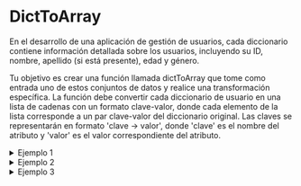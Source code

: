 # DictToArray
En el desarrollo de una aplicación de gestión de usuarios, cada diccionario contiene información detallada sobre los usuarios, incluyendo su ID, nombre, apellido (si está presente), edad y género.

Tu objetivo es crear una función llamada dictToArray que tome como entrada uno de estos conjuntos de datos y realice una transformación específica. La función debe convertir cada diccionario de usuario en una lista de cadenas con un formato clave-valor, donde cada elemento de la lista corresponde a un par clave-valor del diccionario original. Las claves se representarán en formato 'clave -> valor', donde 'clave' es el nombre del atributo y 'valor' es el valor correspondiente del atributo.

<details>
    <summary>Ejemplo 1</summary>

### Entrada
```python
[
    {
        'id': 100,
        'name': 'brayan',
        'lastname': 'muñoz',
        'age': 23,
        'gender': 'male',
    },
    {
        'id': 101,
        'name': 'sara',
        'age': 25,
        'gender': 'female'
    },
    {
        'id': 102,
        'name': 'stiven',
        'age': 18,
        'gender': 'male'
    },
    {
        'id': 103,
        'name': 'valentina',
        'age': 30,
        'gender': 'female'
    }
]
```

### Salida 
```python
[
    ['id -> 100', 'name -> brayan', 'lastname -> muñoz', 'age -> 23', 'gender -> male'], 
    ['id -> 101', 'name -> sara', 'age -> 25', 'gender -> female'], 
    ['id -> 102', 'name -> stiven', 'age -> 18', 'gender -> male'], 
    ['id -> 103', 'name -> valentina', 'age -> 30', 'gender -> female']
]
```

</details>

<details>
    <summary>Ejemplo 2</summary>

### Entrada
```python
[
    {
        'id': 110,
        'name': 'julio',
        'age': 30,
        'gender': 'male'
    },
    {
        'id': 111,
        'name': 'paola',
        'age': 40,
        'gender': 'female'
    },
    {
        'id': 112,
        'name': 'mauricio',
        'age': 35,
        'gender': 'male'
    },
    {
        'id': 123,
        'name': 'estefania',
        'age': 30,
        'gender': 'female'
    }
]
```

### Salida 
```python
[
    ['id -> 110', 'name -> julio', 'age -> 30', 'gender -> male'], 
    ['id -> 111', 'name -> paola', 'age -> 40', 'gender -> female'], 
    ['id -> 112', 'name -> mauricio', 'age -> 35', 'gender -> male'], 
    ['id -> 123', 'name -> estefania', 'age -> 30', 'gender -> female']
]   
```

</details>

<details>
    <summary>Ejemplo 3</summary>

### Entrada
```python
[
    {
        'id': 210,
        'name': 'pablo',
        'age': 35,
        'gender': 'male'
    },
    {
        'id': 211,
        'name': 'paula',
        'age': 20,
        'gender': 'female'
    },
    {
        'id': 212,
        'name': 'carlos',
        'age': 25,
        'gender': 'male'
    },
    {
        'id': 223,
        'name': 'dahiana',
        'lastname': 'lopez',
        'age': 21,
        'gender': 'female'
    }
]
```

### Salida 
```python
[
    ['id -> 210', 'name -> pablo', 'age -> 35', 'gender -> male'], 
    ['id -> 211', 'name -> paula', 'age -> 20', 'gender -> female'], 
    ['id -> 212', 'name -> carlos', 'age -> 25', 'gender -> male'], 
    ['id -> 223', 'name -> dahiana', 'lastname -> lopez', 'age -> 21', 'gender -> female']
]
```

</details>